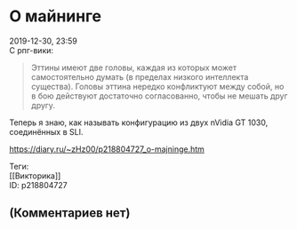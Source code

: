 О майнинге
==========

  
2019-12-30, 23:59  
 С рпг-вики:   
   
 
>  Эттины имеют две головы, каждая из которых может самостоятельно думать (в пределах низкого интеллекта существа). Головы эттина нередко конфликтуют между собой, но в бою действуют достаточно согласованно, чтобы не мешать друг другу. 

 Теперь я знаю, как называть конфигурацию из двух nVidia GT 1030, соединённых в SLI.   
  
<https://diary.ru/~zHz00/p218804727_o-majninge.htm>  
  
Теги:  
[[Викторика]]  
ID: p218804727  


(Комментариев нет)
------------------